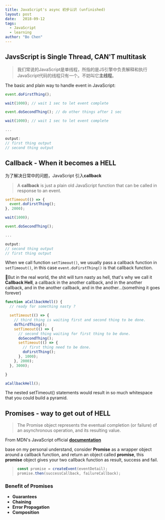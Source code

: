 ```yaml
---
title: JavaScript's async 初步认识 (unfinished)
layout: post
date:   2018-09-12
tags: 
  - JavaScript
  - learning
author: "Bo Chen"
---
```


## JavsScript is Single Thread, CAN'T multitask

> 我们常说的JavaScript是单线程，所指的是JS引擎中负责解释和执行JavaScript代码的线程只有一个。不妨叫它**主线程**。

The basic and plain way to handle event in JavaScript:

```js
event.doFirstThing();

wait(1000); // wait 1 sec to let event complete

event.doSecondThing(); // do other things after 1 sec

wait(1000); // wait 1 sec to let event complete

...

output:
// first thing output
// second thing output
```

## Callback - When it becomes a HELL
为了解决日常中的问题，JavaScript 引入**callback**

>  A **callback** is just a plain old JavaScript function that can be called in response to an event.

```js
setTimeout(() => {
  event.doFirstThing();
}, 2000);

wait(1000);

event.doSecondThing();

...

output: 
// second thing output
// first thing output
```

When we call function `setTimeout()`, we usually pass a callback function in `setTimeout()`, in this case `event.doFirstThing()` is that callback function.

But in the real world, the shit will turn nasty as hell, that's why we call it **Callback Hell**, a callback in the another callback, and in the another callback, and in the another callback, and in the another...(something it goes forever)

```js
function aCallbackHell() {
  // ready for something nasty ?

  setTimeout(() => {
    // third thing is waiting first and second thing to be done.
    doThirdThing();
    setTimeout(() => {
      // second thing waiting for first thing to be done.
      doSecondThing();
      setTimeout(() => {
        // first thing need to be done.
        doFirstThing();
      }, 1000);
    }, 2000);
  }, 3000);

}

aCallbackHell();
```

  The nested setTimeout() statements would result in so much whitespace that you could build a pyramid.


## Promises - way to get out of HELL

>  The Promise object represents the eventual completion (or failure) of an asynchronous operation, and its resulting value.

From MDN's JavaScript official [**documentation**](https://developer.mozilla.org/en-US/docs/Web/JavaScript/Guide/Using_promises)

base on my personal understand, consider **Promise** as a wrapper object around a callback function, and return an object called **promise**, this **promise** object gives your two callback function as result, success and fail.

> ```js
> const promise = createEvent(eventDetail); 
> promise.then(successCallback, failureCallback);
> ```

### Benefit of Promises
  - **Guarantees**
  - **Chaining**
  - **Error Propagation**
  - **Composition**